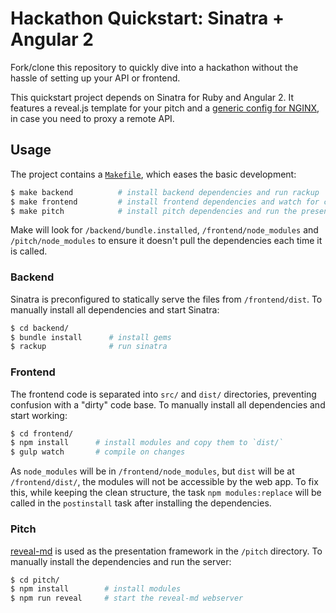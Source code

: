 # Hackathon Quickstart: Sinatra + Angular 2

Fork/clone this repository to quickly dive into a hackathon without the hassle of setting up your API or frontend. 

This quickstart project depends on Sinatra for Ruby and Angular 2. It features a reveal.js template for your pitch and a [generic config for NGINX](config/nginx.conf), in case you need to proxy a remote API. 


## Usage

The project contains a [`Makefile`](Makefile), which eases the basic development: 

```bash
$ make backend          # install backend dependencies and run rackup
$ make frontend         # install frontend dependencies and watch for changes
$ make pitch            # install pitch dependencies and run the presentation
```

Make will look for `/backend/bundle.installed`, `/frontend/node_modules` and `/pitch/node_modules` to ensure it doesn't pull the dependencies each time it is called. 


### Backend

Sinatra is preconfigured to statically serve the files from `/frontend/dist`. To manually install all dependencies and start Sinatra: 

```bash
$ cd backend/
$ bundle install      # install gems
$ rackup              # run sinatra
```


### Frontend

The frontend code is separated into `src/` and `dist/` directories, preventing confusion with a "dirty" code base. To manually install all dependencies and start working:

```bash
$ cd frontend/
$ npm install      # install modules and copy them to `dist/`
$ gulp watch       # compile on changes
```

As `node_modules` will be in `/frontend/node_modules`, but `dist` will be at `/frontend/dist/`, the modules will not be accessible by the web app. To fix this, while keeping the clean structure, the task `npm modules:replace` will be called in the `postinstall` task after installing the dependencies. 


### Pitch

[reveal-md](https://github.com/webpro/reveal-md) is used as the presentation framework in the `/pitch` directory. To manually install the dependencies and run the server: 

```bash
$ cd pitch/
$ npm install        # install modules
$ npm run reveal     # start the reveal-md webserver
```
